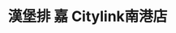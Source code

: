 ---
title: "漢堡排 嘉 Citylink南港店"
description: "漢堡排 嘉 Citylink南港店"
layout: shop
keywords:
  - 美食競賽
  - 台灣美食
  - 美食精選
datePublished: "2025-06-30"
dateModified: "2025-07-04"
city: "台北市"
district: "南港區"
address: "115台北市南港區忠孝東路七段369號C棟10樓"
phone: ""
geo: "25.05256317730094, 121.60451909744904"
google_map: "https://maps.app.goo.gl/vxUD3Yni7CM5UH6k8"
footinder: ""
official: "https://www.instagram.com/hamburg_yoshi.tw1/"
award:
  - name: "500盤"
    year: "2024"
    entries:
      - dishes:
          - "牛舌漢堡排定食"

---